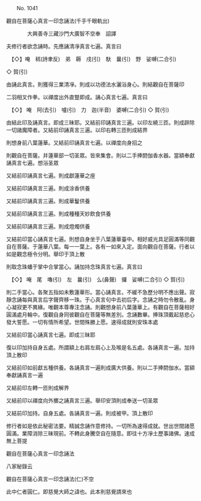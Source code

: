 ﻿　　No. 1041

觀自在菩薩心真言一印念誦法(千手千眼軌出)

　　　　大興善寺三藏沙門大廣智不空奉　詔譯


夫修行者欲念誦時。先應誦清凈真言七遍。真言曰


　【◇】唵　秫(詩聿反)　弟　耨　戌(引)　馱　曩(引)　野　娑嚩(二合引)

◇
賀(引)

由誦此真言。則獲得三業清凈。則成以功德法水灑浴身心。則結觀自在菩薩印

二羽相叉作拳。以禪度出外直豎即成。誦心真言七遍。真言曰


　【◇】
唵　阿(去引)　嚧(引)　力　迦(半音)　婆嚩(二合引)
◇
賀(引)

由結此印及誦真言。即成三昧耶。又結前印誦真言三遍。以印左繞三匝。則成辟除一切諸魔障者。又結前印誦真言三遍。以印右轉三匝則成結界

則想身前八葉蓮華。又結前印誦真言七遍。以禪度向身招之

則觀自在菩薩。并蓮華部一切圣眾。皆來集會。則以二手捧閼伽香水器。當額奉獻誦真言七遍。想浴圣眾

又結前印誦真言七遍。則成獻蓮華之座

又結前印誦真言三遍。則成涂香供養

又結前印誦真言三遍。則成華鬘供養

又結前印誦真言三遍。則成種種天妙飲食供養

又結前印誦真言三遍。則成燈燭供養

又結前印當心誦真言七遍。則想自身坐于八葉蓮華臺中。相好威光具足圓滿等同觀自在菩薩。于蓮華八葉。每一一葉上。各有一如來入定。面向觀自在菩薩。行者以如是觀念極令分明。舉印于頂上散

則取念珠蟠于掌中合掌當心。誦加持念珠真言七遍。真言曰


　【◇】
唵　尾　嚕(引)　左　曩(引)　么(鼻聲)　攞　娑嚩(二合引)
◇
賀(引)

則二手當心。各聚五指如未敷蓮華形。當心誦真言。不緩不急歷分明不應出聲。寂靜念誦每與真言后字聲齊移一珠。于心真言句中去初后字。念誦之時勿令散亂。身心凝寂更不異緣。唯觀本尊專注念誦。則觀想身前八葉蓮華上。有觀自在菩薩相好圓滿處月輪中。復觀自身同彼觀自在菩薩等無差別。念誦數畢。捧珠頂戴起慈悲心發大誓愿。一切有情所希望。世間殊勝上愿。速得成就則安珠本處

又結前印當心誦真言七遍。即成三昧耶

復以印加持自身五處。所謂額上右肩左肩心上及喉是名五處。各誦真言一遍。加持頂上散印

又結前印如前獻五種供養。各誦真言一遍則成廣大供養。則以二手捧閼伽水。當額奉獻誦真言一遍

又結前印左轉一匝則成解界

又結前印以禪度向外擲之誦真言三遍。舉印安頂則成奉送一切圣眾

又結前印加持。自身五處。各誦真言一遍。則成被甲。頂上散印

修行者如是依此秘密法要。精誠念誦作意修持。一切所為速得成就。世出世間諸愿圓滿。業障消除三昧現前。不轉此身騰空自在隨意。即往十方凈土歷事諸佛。速成無上菩提

觀自在菩薩心真言一印念誦法

八家秘錄云

觀自在菩薩心真言一印念誦法(仁)不空

此中仁者圓仁。即慈覺大師之諱也。此本則慈覺請來也
